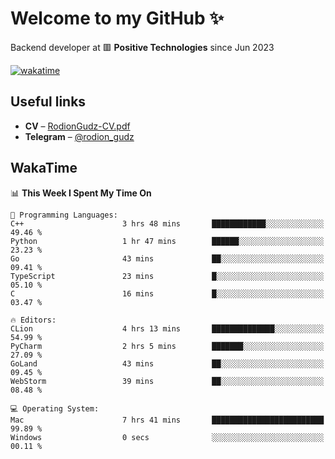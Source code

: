 # Welcome to my GitHub ✨

Backend developer at 🟥 **Positive Technologies** since Jun 2023

[![wakatime](https://wakatime.com/badge/user/f84f6fea-179f-4f5d-a4f0-4e45b7070455.svg)](https://wakatime.com/@f84f6fea-179f-4f5d-a4f0-4e45b7070455)  

  
## Useful links
- **CV** – [RodionGudz-CV.pdf](https://github.com/rodion-gudz/rodion-gudz/files/12843067/RodionGudz-CV.pdf)
- **Telegram** – [@rodion_gudz](https://t.me/rodion_gudz)

## WakaTime

<!--START_SECTION:waka-->
📊 **This Week I Spent My Time On** 

```text
💬 Programming Languages: 
C++                      3 hrs 48 mins       ████████████░░░░░░░░░░░░░   49.46 % 
Python                   1 hr 47 mins        ██████░░░░░░░░░░░░░░░░░░░   23.23 % 
Go                       43 mins             ██░░░░░░░░░░░░░░░░░░░░░░░   09.41 % 
TypeScript               23 mins             █░░░░░░░░░░░░░░░░░░░░░░░░   05.10 % 
C                        16 mins             █░░░░░░░░░░░░░░░░░░░░░░░░   03.47 % 

🔥 Editors: 
CLion                    4 hrs 13 mins       ██████████████░░░░░░░░░░░   54.99 % 
PyCharm                  2 hrs 5 mins        ███████░░░░░░░░░░░░░░░░░░   27.09 % 
GoLand                   43 mins             ██░░░░░░░░░░░░░░░░░░░░░░░   09.45 % 
WebStorm                 39 mins             ██░░░░░░░░░░░░░░░░░░░░░░░   08.48 % 

💻 Operating System: 
Mac                      7 hrs 41 mins       █████████████████████████   99.89 % 
Windows                  0 secs              ░░░░░░░░░░░░░░░░░░░░░░░░░   00.11 % 
```


<!--END_SECTION:waka-->
